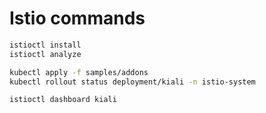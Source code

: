 # Istio commands

```bash
istioctl install
istioctl analyze

kubectl apply -f samples/addons
kubectl rollout status deployment/kiali -n istio-system

istioctl dashboard kiali
```
